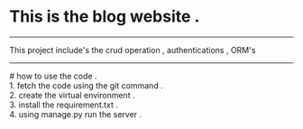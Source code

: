 # This is the blog website .
<hr>
This project include's the crud operation , authentications , ORM's 
<hr>
# how to use the code .
<br>
1. fetch the code using the git command .
<br>
2. create the virtual environment .
<br>
3. install the requirement.txt .
<br>
4. using manage.py run the server .

